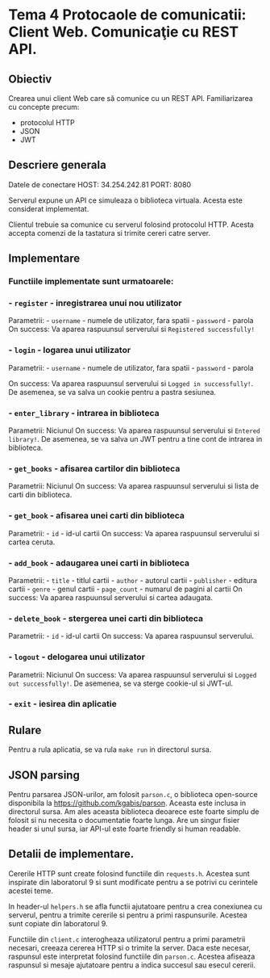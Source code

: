 # Tema 4 Protocaole de comunicatii: Client Web. Comunicaţie cu REST API.

## Obiectiv
Crearea unui client Web care să comunice cu un REST API. Familiarizarea cu 
concepte precum:
- protocolul HTTP
- JSON
- JWT

## Descriere generala
Datele de conectare
HOST: 34.254.242.81 PORT: 8080

Serverul expune un API ce simuleaza o biblioteca virtuala. Acesta este considerat
implementat.

Clientul trebuie sa comunice cu serverul folosind protocolul HTTP. Acesta accepta
comenzi de la tastatura si trimite cereri catre server.

## Implementare

### Functiile implementate sunt urmatoarele:
### - `register` - inregistrarea unui nou utilizator
Parametrii:
    - `username` - numele de utilizator, fara spatii
    - `password` - parola
On success: Va aparea raspuunsul serverului si `Registered successfully!`

### - `login` - logarea unui utilizator
Parametrii:
    - `username` - numele de utilizator, fara spatii
    - `password` - parola

On success: Va aparea raspuunsul serverului si `Logged in successfully!`. De asemenea,
se va salva un cookie pentru a pastra sesiunea.

### - `enter_library` - intrarea in biblioteca
Parametrii: Niciunul
On success: Va aparea raspuunsul serverului si `Entered library!`. De asemenea,
se va salva un JWT pentru a tine cont de intrarea in biblioteca.

### - `get_books` - afisarea cartilor din biblioteca
Parametrii: Niciunul
On success: Va aparea raspuunsul serverului si lista de carti din biblioteca.

### - `get_book` - afisarea unei carti din biblioteca
Parametrii:
    - `id` - id-ul cartii
On success: Va aparea raspuunsul serverului si cartea ceruta.

### - `add_book` - adaugarea unei carti in biblioteca
Parametrii:
    - `title` - titlul cartii
    - `author` - autorul cartii
    - `publisher` - editura cartii
    - `genre` - genul cartii
    - `page_count` - numarul de pagini al cartii
On success: Va aparea raspuunsul serverului si cartea adaugata.

### - `delete_book` - stergerea unei carti din biblioteca
Parametrii:
    - `id` - id-ul cartii
On success: Va aparea raspuunsul serverului.

### - `logout` - delogarea unui utilizator
Parametrii: Niciunul
On success: Va aparea raspuunsul serverului si `Logged out successfully!`. De asemenea,
se va sterge cookie-ul si JWT-ul.

### - `exit` - iesirea din aplicatie

## Rulare
Pentru a rula aplicatia, se va rula `make run` in directorul sursa.

## JSON parsing
Pentru parsarea JSON-urilor, am folosit `parson.c`, o biblioteca open-source
disponibila la https://github.com/kgabis/parson. Aceasta este inclusa in directorul sursa.
Am ales aceasta biblioteca deoarece este foarte simplu de folosit si nu necesita
o documentatie foarte lunga. Are un singur fisier header si unul sursa, iar API-ul
este foarte friendly si human readable.


## Detalii de implementare.

Cererile HTTP sunt create folosind functiile din `requests.h`. Acestea sunt
inspirate din laboratorul 9 si sunt modificate pentru a se potrivi cu cerintele
acestei teme.

In header-ul `helpers.h` se afla functii ajutatoare pentru a crea conexiunea
cu serverul, pentru a trimite cererile si pentru a primi raspunsurile. Acestea
sunt copiate din laboratorul 9.

Functiile din `client.c` interogheaza utilizatorul pentru a primi parametrii
necesari, creeaza cererea HTTP si o trimite la server. Daca este necesar, 
raspunsul este interpretat folosind functiile din `parson.c`. Acestea afiseaza
raspunsul si mesaje ajutatoare pentru a indica succesul sau esecul cererii.


